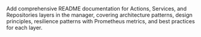Add comprehensive README documentation for Actions, Services, and Repositories layers in the manager, covering architecture patterns, design principles, resilience patterns with Prometheus metrics, and best practices for each layer.
